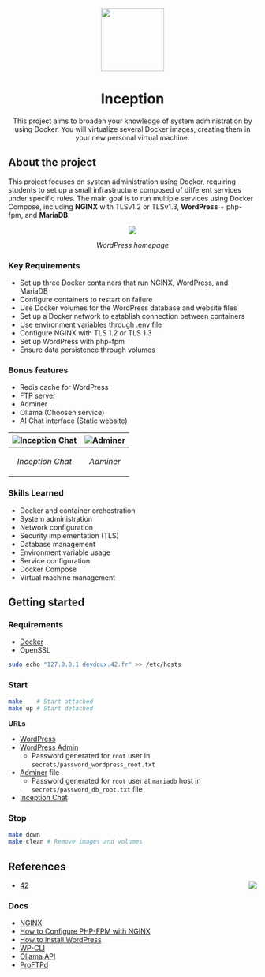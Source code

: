 <div align="center">
  <img height="128" width="128" src="https://github.com/user-attachments/assets/15b75e24-5703-4470-9367-2033b7d87a43">
  <h1>Inception</h1>
  <p>This project aims to broaden your knowledge of system administration by using Docker. You will virtualize several Docker images, creating them in your new personal virtual machine.</p>
</div>

## About the project
This project focuses on system administration using Docker, requiring students to set up a small infrastructure composed of different services under specific rules. The main goal is to run multiple services using Docker Compose, including **NGINX** with TLSv1.2 or TLSv1.3, **WordPress** + php-fpm, and **MariaDB**.

<div align="center">
  <img src="https://github.com/user-attachments/assets/9ebeda10-2314-4ee2-b501-b8f3d33b38be">
  <p><em>WordPress homepage</em></p>
</div>

### Key Requirements
- Set up three Docker containers that run NGINX, WordPress, and MariaDB
- Configure containers to restart on failure
- Use Docker volumes for the WordPress database and website files
- Set up a Docker network to establish connection between containers
- Use environment variables through .env file
- Configure NGINX with TLS 1.2 or TLS 1.3
- Set up WordPress with php-fpm
- Ensure data persistence through volumes

### Bonus features
- Redis cache for WordPress
- FTP server
- Adminer
- Ollama (Choosen service)
- AI Chat interface (Static website)

| ![Inception Chat](https://github.com/user-attachments/assets/12df4bc5-1d87-4c20-a235-24b553d3878f) | ![Adminer](https://github.com/user-attachments/assets/6d9541a2-6e86-463e-86ce-42657be62655) |
| - | - |
| <p align="center"><em>Inception Chat</em></p> | <p align="center"><em>Adminer</em></p> |

### Skills Learned
- Docker and container orchestration
- System administration
- Network configuration
- Security implementation (TLS)
- Database management
- Environment variable usage
- Service configuration
- Docker Compose
- Virtual machine management

## Getting started
### Requirements
- [Docker](https://docs.docker.com/get-started/get-docker/)
- OpenSSL

```bash
sudo echo "127.0.0.1 deydoux.42.fr" >> /etc/hosts
```

### Start
```bash
make    # Start attached
make up # Start detached
```

**URLs**
- [WordPress](https://deydoux.42.fr)
- [WordPress Admin](https://deydoux.42.fr/wp-admin)
  - Password generated for `root` user in `secrets/password_wordpress_root.txt`
- [Adminer](https://deydoux.42.fr/adminer) file
  - Password generated for `root` user at `mariadb` host in `secrets/password_db_root.txt` file
- [Inception Chat](https://deydoux.42.fr/chat)

### Stop
```bash
make down
make clean # Remove images and volumes
```

## References
<img align="right" src="https://github.com/user-attachments/assets/3c1a2901-1547-41d0-b036-70b243528299">

- [42](https://42.fr/)

### Docs
- [NGINX](https://nginx.org/en/docs/)
- [How to Configure PHP-FPM with NGINX](https://www.digitalocean.com/community/tutorials/php-fpm-nginx)
- [How to install WordPress](https://developer.wordpress.org/advanced-administration/before-install/howto-install/)
- [WP-CLI](https://wp-cli.org/)
- [Ollama API](https://github.com/ollama/ollama/blob/main/docs/api.md)
- [ProFTPd](http://www.proftpd.org/docs/directives/index.html)
